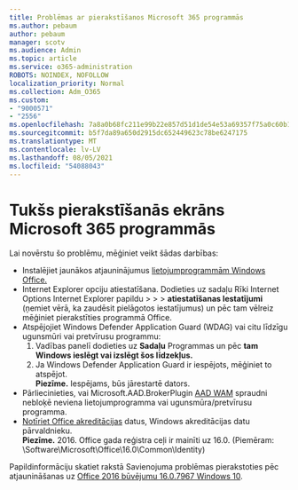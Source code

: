```yaml
---
title: Problēmas ar pierakstīšanos Microsoft 365 programmās
ms.author: pebaum
author: pebaum
manager: scotv
ms.audience: Admin
ms.topic: article
ms.service: o365-administration
ROBOTS: NOINDEX, NOFOLLOW
localization_priority: Normal
ms.collection: Adm_O365
ms.custom:
- "9000571"
- "2556"
ms.openlocfilehash: 7a8a0b68fc211e99b22e857d51d1de54e53a69357f75a0c60b1e83078cd5b27f
ms.sourcegitcommit: b5f7da89a650d2915dc652449623c78be6247175
ms.translationtype: MT
ms.contentlocale: lv-LV
ms.lasthandoff: 08/05/2021
ms.locfileid: "54088043"
---
```

# <a name="blank-sign-in-screen-in-microsoft-365-apps"></a>Tukšs pierakstīšanās ekrāns Microsoft 365 programmās

Lai novērstu šo problēmu, mēģiniet veikt šādas darbības:
- Instalējiet jaunākos atjauninājumus [lietojumprogrammām Windows](https://support.microsoft.com/help/4027667/windows-10-update) [Office.](https://support.office.com/article/update-office-and-your-computer-with-microsoft-update-2ab296f3-7f03-43a2-8e50-46de917611c5)
- Internet Explorer opciju atiestatīšana. Dodieties uz sadaļu Rīki Internet Options Internet Explorer papildu  >    >    >  **atiestatīšanas Iestatījumi** (ņemiet vērā, ka zaudēsit pielāgotos iestatījumus) un pēc tam vēlreiz mēģiniet pierakstīties programmā Office.
- Atspējojiet Windows Defender Application Guard (WDAG) vai citu līdzīgu ugunsmūri vai pretvīrusu programmu:
    1. Vadības panelī dodieties uz **Sadaļu** Programmas un pēc **tam Windows ieslēgt vai izslēgt šos līdzekļus.**
    2. Ja Windows Defender Application Guard ir iespējots, mēģiniet to atspējot.<br/>
    **Piezīme.** Iespējams, būs jārestartē dators.
- Pārliecinieties, vai Microsoft.AAD.BrokerPlugin [AAD WAM](https://docs.microsoft.com/office365/troubleshoot/administration/connection-issue-when-sign-in-office-2016#symptom-1) spraudni nebloķē neviena lietojumprogramma vai ugunsmūra/pretvīrusu programma.
- [Notīriet Office akreditācijas](https://docs.microsoft.com/office/troubleshoot/error-messages/another-account-already-signed-in#step-3-clear-cached-credentials-on-the-computer) datus, Windows akreditācijas datu pārvaldnieku.<br/>
    **Piezīme.** 2016. Office gada reģistra ceļi ir mainīti uz 16.0. (Piemēram: \Software\Microsoft\Office\16.0\Common\Identity\)

Papildinformāciju skatiet rakstā Savienojuma problēmas pierakstoties pēc atjaunināšanas uz [Office 2016 būvējumu 16.0.7967 Windows 10](https://docs.microsoft.com/office365/troubleshoot/administration/connection-issue-when-sign-in-office-2016).